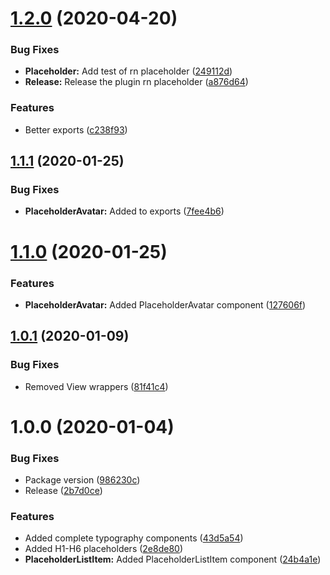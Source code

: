 # [1.2.0](https://github.com/BlueBaseJS/plugin-rn-placeholder/compare/v1.1.1...v1.2.0) (2020-04-20)

### Bug Fixes

-   **Placeholder:** Add test of rn placeholder ([249112d](https://github.com/BlueBaseJS/plugin-rn-placeholder/commit/249112d))
-   **Release:** Release the plugin rn placeholder ([a876d64](https://github.com/BlueBaseJS/plugin-rn-placeholder/commit/a876d64))

### Features

-   Better exports ([c238f93](https://github.com/BlueBaseJS/plugin-rn-placeholder/commit/c238f93))

## [1.1.1](https://github.com/BlueBaseJS/plugin-rn-placeholder/compare/v1.1.0...v1.1.1) (2020-01-25)

### Bug Fixes

-   **PlaceholderAvatar:** Added to exports ([7fee4b6](https://github.com/BlueBaseJS/plugin-rn-placeholder/commit/7fee4b6))

# [1.1.0](https://github.com/BlueBaseJS/plugin-rn-placeholder/compare/v1.0.1...v1.1.0) (2020-01-25)

### Features

-   **PlaceholderAvatar:** Added PlaceholderAvatar component ([127606f](https://github.com/BlueBaseJS/plugin-rn-placeholder/commit/127606f))

## [1.0.1](https://github.com/BlueBaseJS/plugin-rn-placeholder/compare/v1.0.0...v1.0.1) (2020-01-09)

### Bug Fixes

-   Removed View wrappers ([81f41c4](https://github.com/BlueBaseJS/plugin-rn-placeholder/commit/81f41c4))

# 1.0.0 (2020-01-04)

### Bug Fixes

-   Package version ([986230c](https://github.com/BlueBaseJS/plugin-rn-placeholder/commit/986230c))
-   Release ([2b7d0ce](https://github.com/BlueBaseJS/plugin-rn-placeholder/commit/2b7d0ce))

### Features

-   Added complete typography components ([43d5a54](https://github.com/BlueBaseJS/plugin-rn-placeholder/commit/43d5a54))
-   Added H1-H6 placeholders ([2e8de80](https://github.com/BlueBaseJS/plugin-rn-placeholder/commit/2e8de80))
-   **PlaceholderListItem:** Added PlaceholderListItem component ([24b4a1e](https://github.com/BlueBaseJS/plugin-rn-placeholder/commit/24b4a1e))

